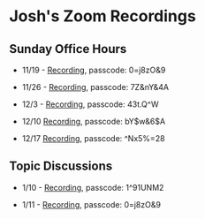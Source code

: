 # Josh's Zoom Recordings

## Sunday Office Hours

- 11/19 - [Recording](https://us06web.zoom.us/rec/share/Mn92aaWkUUm09bLT_nHBgEBddymrQf_qQ04rxH4JxU9Qw8UNgJvp9TZck_-GGpnc.yL3OudZ7jWWL2UZH), passcode: 0=j8zO&9

- 11/26 - [Recording](https://us06web.zoom.us/rec/share/WQv053ufLaUN-hLt1sHxYgQJm31qhAm7H468SDKWgAasJvi3qhoay2z_6_VfcD_g.kJv0mhZwRN5-8EoV), passcode: 7Z&nY&4A

- 12/3 - [Recording](https://us06web.zoom.us/rec/share/NVy9i1X0rGjnPpY6WU1qZ9l5dwR78nYqdlEbhBbMCcjCBDOJt5xeP-ucCNdmN3zR.-4INol0cHXDfR4Hw), passcode: 43t.Q^W

- 12/10 [Recording](https://us06web.zoom.us/rec/share/EvrgHuiyFUz87vpSs5cLTwlzDYTXQC6QpoOQohuyOArpihfYpqCLGeB1SMBFirsS.NW8Y0YKB4UyXDRFC), passcode: bY$w&6$A

- 12/17 [Recording](https://us06web.zoom.us/rec/share/nk7WumjSsTDU2NiblNCtlo7EHP0iE1cFg5CLpx2lQoHb1tfXdfr8oK6JTuuDgiUg.7G60QNv7xbnJI977), passcode: ^Nx5%=28

## Topic Discussions

- 1/10 - [Recording](https://us06web.zoom.us/rec/share/WIwOmFh3wWJkIPZXAWT4RUqH_NTcOjWQ7SR6tz57btNFqgc1ODA93PKiiGEAzLgz.w-HeyGqa3rzBB4h1), passcode: 1^91UNM2

- 1/11 - [Recording](https://us06web.zoom.us/rec/share/Mn92aaWkUUm09bLT_nHBgEBddymrQf_qQ04rxH4JxU9Qw8UNgJvp9TZck_-GGpnc.yL3OudZ7jWWL2UZH), passcode: 0=j8zO&9
